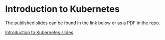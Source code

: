 # Introduction to Kubernetes

The published slides can be found in the link below or as a PDF in the repo.

[Introduction to Kubernetes slides](https://docs.google.com/presentation/d/e/2PACX-1vT64GLPMOPbdXRb-QN4wqi-uhuD9F2z98p_hc9FhtW4byXdyo2fG5z3DRHC0IRyX2PzU1WimA_yyY3k/pub?start=false&loop=false&delayms=3000)